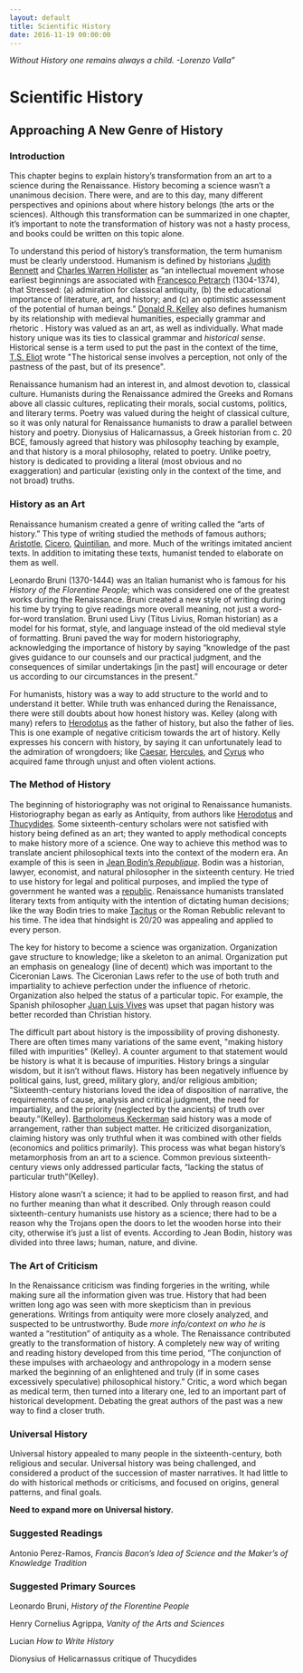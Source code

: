 ```yaml
---
layout: default
title: Scientific History
date: 2016-11-19 00:00:00
---
```


*Without History one remains always a child.*
*-Lorenzo Valla”*


# Scientific History

## Approaching A New Genre of History


### Introduction
This chapter begins to explain history’s transformation from an art to a science during the Renaissance.  History becoming a science wasn’t a unanimous decision.  There were, and are to this day, many different perspectives and opinions about where history belongs (the arts or the sciences).  Although this transformation can be summarized in one chapter, it’s important to note the transformation of history was not a hasty process, and books could be written on this topic alone.

To understand this period of history’s transformation, the term humanism must be clearly understood.  Humanism is defined by historians [Judith Bennett](https://dornsife.usc.edu/cf/faculty-and-staff/faculty.cfm?pid=1008252) and [Charles Warren Hollister](https://en.wikipedia.org/wiki/C._Warren_Hollister) as “an intellectual movement whose earliest beginnings are associated with [Francesco Petrarch](http://brbl-archive.library.yale.edu/exhibitions/petrarch/about.html) (1304-1374), that Stressed: (a) admiration for classical antiquity, (b) the educational importance of literature, art, and history; and (c) an optimistic assessment of the potential of human beings.”  [Donald R. Kelley](http://history.rutgers.edu/faculty-directory/60-faculty-emeriti/238-kelley-donald-r) also defines humanism by its relationship with medieval humanities, especially grammar and rhetoric .  History was valued as an art, as well as individually. What made history unique was its ties to classical grammar and *historical sense*.  Historical sense is a term used to put the past in the context of the time, [T.S. Eliot](http://www.biography.com/people/ts-eliot-9286072) wrote "The historical sense involves a perception, not only of the pastness of the past, but of its presence".

Renaissance humanism had an interest in, and almost devotion to, classical culture.  Humanists during the Renaissance admired the Greeks and Romans above all classic cultures, replicating their morals, social customs, politics, and literary terms.  Poetry was valued during the height of classical culture, so it was only natural for Renaissance humanists to draw a parallel between history and poetry.  Dionysius of Halicarnassus, a Greek historian from c. 20 BCE,  famously agreed that history was philosophy teaching by example, and that history is a moral philosophy, related to poetry.  Unlike poetry, history is dedicated to providing a literal (most obvious and no exaggeration) and particular (existing only in the context of the time, and not broad) truths.

### History as an Art
Renaissance humanism created a genre of writing called the “arts of history.”  This type of writing studied the methods of famous authors; [Aristotle](https://www.britannica.com/biography/Aristotle), [Cicero](https://www.britannica.com/biography/Cicero), [Quintilian](https://www.britannica.com/biography/Quintilian), and more.  Much of the writings imitated ancient texts.  In addition to imitating these texts, humanist tended to elaborate on them as well. 

Leonardo Bruni (1370-1444) was an Italian humanist who is famous for his *History of the Florentine People*; which was considered one of the greatest works during the Renaissance. Bruni created a new style of writing during his time by trying to give readings more overall meaning, not just a word-for-word translation.  Bruni used Livy (Titus Livius, Roman historian) as a model for his format, style, and language instead of the old medieval style of formatting.   Bruni paved the way for modern historiography, acknowledging the importance of history by saying “knowledge of the past gives guidance to our counsels and our practical judgment, and the consequences of similar undertakings [in the past] will encourage or deter us according to our circumstances in the present.”  

For humanists, history was a way to add structure to the world and to understand it better.  While truth was enhanced during the Renaissance, there were still doubts about how honest history was.  Kelley (along with many) refers to [Herodotus](https://github.com/unm-historiography/491-fall2016/blob/master/docs/essays/greek-historiography.md#herotodus-the-father-of-history) as the father of history, but also the father of lies.  This is one example of negative criticism towards the art of history.  Kelly expresses his concern with history, by saying it can unfortunately lead to the admiration of wrongdoers; like [Caesar](http://www.biography.com/people/julius-caesar-9192504), [Hercules](https://www.britannica.com/topic/Heracles), and [Cyrus](http://www.iranchamber.com/history/cyrus/cyrus.php) who acquired fame through unjust and often violent actions. 


### The Method of History
The beginning of historiography was not original to Renaissance humanists.  Historiography began as early as Antiquity, from authors like [Herodotus](https://github.com/unm-historiography/491-fall2016/blob/master/docs/essays/greek-historiography.md#herotodus-the-father-of-history) and [Thucydides](https://github.com/unm-historiography/491-fall2016/blob/master/docs/essays/greek-historiography.md#thucydides-science-politics-and-professionalism).  Some sixteenth-century scholars were not satisfied with history being defined as an art; they wanted to apply methodical concepts to make history more of a science.  One way to achieve this method was to translate ancient philosophical texts into the context of the modern era.  An example of this is seen in [Jean Bodin’s *Republique*](http://www.iep.utm.edu/bodin/).  Bodin was a historian, lawyer, economist, and natural philosopher in the sixteenth century.   He tried to use history for legal and political purposes, and implied the type of government he wanted was a [republic](http://www.merriam-webster.com/dictionary/republic).  Renaissance humanists translated literary texts from antiquity with the intention of dictating human decisions; like the way Bodin tries to make [Tacitus](https://en.wikipedia.org/wiki/Tacitus) or the Roman Rebublic relevant to his time.  The idea that hindsight is 20/20 was appealing and applied to every person. 

The key for history to become a science was organization.  Organization gave structure to knowledge; like a skeleton to an animal.  Organization put an emphasis on genealogy (line of decent) which was important to the Ciceronian Laws.  The Ciceronian Laws refer to the use of both truth and impartiality to achieve perfection under the influence of rhetoric.   Organization also helped the status of a particular topic.  For example, the Spanish philosopher [Juan Luis Vives](http://www.encyclopedia.com/people/philosophy-and-religion/philosophy-biographies/juan-luis-vives) was upset that pagan history was better recorded than Christian history.


The difficult part about history is the impossibility of proving dishonesty.  There are often times many variations of the same event, "making history filled with impurities" (Kelley).  A counter argument to that statement would be history is what it is because of impurities.  History brings a singular wisdom, but it isn’t without flaws.  History has been negatively influence by political gains, lust, greed, military glory, and/or religious ambition; "Sixteenth-century historians loved the idea of disposition of narrative, the requirements of cause, analysis and critical judgment, the need for impartiality, and the priority (neglected by the ancients) of truth over beauty.”(Kelley).  [Bartholomeus Keckerman](https://en.wikipedia.org/wiki/Bartholom%C3%A4us_Keckermann) said history was a mode of arrangement, rather than subject matter.  He criticized disorganization, claiming history was only truthful when it was combined with other fields (economics and politics primarily).  This process was what began history’s metamorphosis from an art to a science.  Common previous sixteenth-century views only addressed particular facts, “lacking the status of particular truth”(Kelley). 

History alone wasn’t a science; it had to be applied to reason first, and had no further meaning than what it described.  Only through reason could sixteenth-century humanists use history as a science; there had to be a reason why the Trojans open the doors to let the wooden horse into their city, otherwise it’s just a list of events.  According to Jean Bodin, history was divided into three laws; human, nature, and divine. 


### The Art of Criticism
In the Renaissance criticism was finding forgeries in the writing, while making sure all the information given was true.  History that had been written long ago was seen with more skepticism than in previous generations. Writings from antiquity were more closely analyzed, and suspected to be untrustworthy. Bude *more info/context on who he is* wanted a “restitution” of antiquity as a whole.  The Renaissance contributed greatly to the transformation of history. A completely new way of writing and reading history developed from this time period, “The conjunction of these impulses with archaeology and anthropology in a modern sense marked the beginning of an enlightened and truly (if in some cases excessively speculative) philosophical history.”    Critic, a word which began as medical term, then turned into a literary one, led to an important part of historical development. Debating the great authors of the past was a new way to find a closer truth.


### Universal History
Universal history appealed to many people in the sixteenth-century, both religious and secular.  Universal history was being challenged, and considered a product of the succession of master narratives.  It had little to do with historical methods or criticisms, and focused on origins, general patterns, and final goals.  

**Need to expand more on Universal history.**


### Suggested Readings
Antonio Perez-Ramos, *Francis Bacon’s Idea of Science and the Maker’s of Knowledge Tradition*


### Suggested Primary Sources
Leonardo Bruni, *History of the Florentine People*

Henry Cornelius Agrippa, *Vanity of the Arts and Sciences*

Lucian *How to Write History*

Dionysius of Helicarnassus critique of Thucydides




